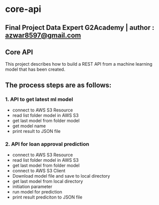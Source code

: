 # core-api
## Final Project Data Expert G2Academy | author : azwar8597@gmail.com

## Core API
This project describes how to build a REST API from a machine learning model that has been created.

## The process steps are as follows:
### 1. API to get latest ml model
  - connect to AWS S3 Resource
  - read list folder model in AWS S3
  - get last model from folder model
  - get model name
  - print result to JSON file
  
### 2. API for loan approval prediction
  - connect to AWS S3 Resource
  - read list folder model in AWS S3
  - get last model from folder model
  - connect to AWS S3 Client
  - Download model file and save to local directory
  - get last model from local directory
  - initiation parameter
  - run model for prediction
  - print result prediciton to JSON file

